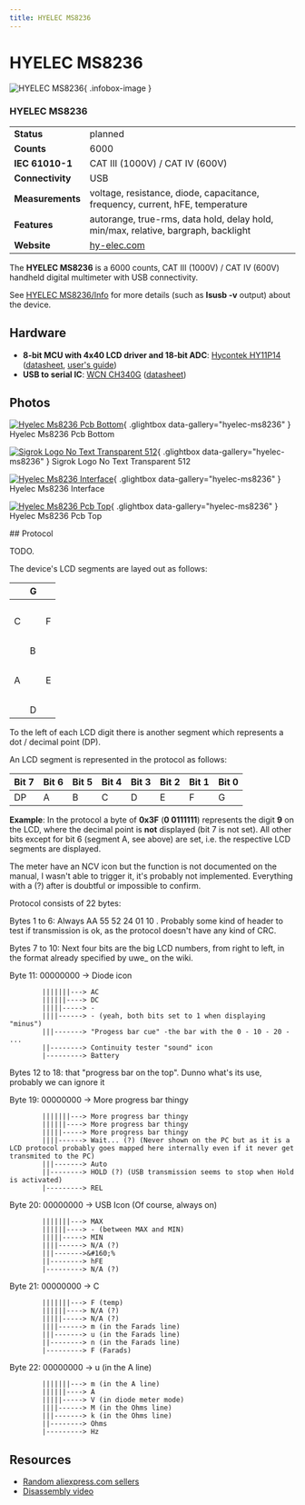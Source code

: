 ```yaml
---
title: HYELEC MS8236
---
```


# HYELEC MS8236

<div class="infobox" markdown>

![HYELEC MS8236](./img/Hyelec_ms8236_pcb_bottom.jpg){ .infobox-image }

### HYELEC MS8236

| | |
|---|---|
| **Status** | planned |
| **Counts** | 6000 |
| **IEC 61010-1** | CAT III (1000V) / CAT IV (600V) |
| **Connectivity** | USB |
| **Measurements** | voltage, resistance, diode, capacitance, frequency, current, hFE, temperature |
| **Features** | autorange, true-rms, data hold, delay hold, min/max, relative, bargraph, backlight |
| **Website** | [hy-elec.com](http://www.hy-elec.com/En/Default.aspx) |

</div>

The **HYELEC MS8236** is a 6000 counts, CAT III (1000V) / CAT IV (600V) handheld digital multimeter with USB connectivity.

See [HYELEC MS8236/Info](/w/index.php?title=HYELEC_MS8236/Info&action=edit&redlink=1) for more details (such as **lsusb -v** output) about the device.

## Hardware
- **8-bit MCU with 4x40 LCD driver and 18-bit ADC**: [Hycontek HY11P14](http://www.hycontek.com/e-page2-HY11P.html) ([datasheet](http://www.hycontek.com/attachments/MSP/DS-HY11P14_EN.pdf), [user's guide](http://www.hycontek.com/attachments/MSP/UG-HY11S14_EN.pdf))
- **USB to serial IC**: [WCN CH340G](http://www.wch.cn/product/CH340.html) ([datasheet](http://www.wch.cn/downfile/79))

## Photos

<div class="photo-grid" markdown>

[![Hyelec Ms8236 Pcb Bottom](./img/Hyelec_ms8236_pcb_bottom.jpg)](./img/Hyelec_ms8236_pcb_bottom.jpg "Hyelec Ms8236 Pcb Bottom"){ .glightbox data-gallery="hyelec-ms8236" }
<span class="caption">Hyelec Ms8236 Pcb Bottom</span>

[![Sigrok Logo No Text Transparent 512](./img/Sigrok_logo_no_text_transparent_512.png)](./img/Sigrok_logo_no_text_transparent_512.png "Sigrok Logo No Text Transparent 512"){ .glightbox data-gallery="hyelec-ms8236" }
<span class="caption">Sigrok Logo No Text Transparent 512</span>

[![Hyelec Ms8236 Interface](./img/Hyelec_ms8236_interface.jpg)](./img/Hyelec_ms8236_interface.jpg "Hyelec Ms8236 Interface"){ .glightbox data-gallery="hyelec-ms8236" }
<span class="caption">Hyelec Ms8236 Interface</span>

[![Hyelec Ms8236 Pcb Top](./img/Hyelec_ms8236_pcb_top.jpg)](./img/Hyelec_ms8236_pcb_top.jpg "Hyelec Ms8236 Pcb Top"){ .glightbox data-gallery="hyelec-ms8236" }
<span class="caption">Hyelec Ms8236 Pcb Top</span>

</div>
## Protocol

TODO.

The device's LCD segments are layed out as follows:

| &#160; | G | &#160; |
|---|---|---|
| &#160; |  | &#160; |
| C |  | F |
| &#160; |  | &#160; |
| &#160; | B | &#160; |
| &#160; |  | &#160; |
| A |  | E |
| &#160; |  | &#160; |
| &#160; | D | &#160; |

To the left of each LCD digit there is another segment which represents a dot / decimal point (DP).

An LCD segment is represented in the protocol as follows:

| Bit 7 | Bit 6 | Bit 5 | Bit 4 | Bit 3 | Bit 2 | Bit 1 | Bit 0 |
|---|---|---|---|---|---|---|---|
| DP | A | B | C | D | E | F | G |

**Example**: In the protocol a byte of **0x3F** (**0 0111111**) represents the digit **9** on the LCD, where the decimal point is **not** displayed  (bit 7 is not set). All other bits except for bit 6 (segment A, see above) are set, i.e. the respective LCD segments are displayed.

The meter have an NCV icon but the function is not documented on the manual, I wasn't able to trigger it, it's probably not implemented.
Everything with a (?) after is doubtful or impossible to confirm.

Protocol consists of 22 bytes:

Bytes 1 to 6: Always AA 55 52 24 01 10 . Probably some kind of header to test if transmission is ok, as the protocol doesn't have any kind of CRC.

Bytes 7 to 10: Next four bits are the big LCD numbers, from right to left, in the format already specified by uwe_ on the wiki.

Byte 11: 00000000 -> Diode icon

```
        |||||||---> AC
        ||||||----> DC
        |||||-----> - 
        ||||------> - (yeah, both bits set to 1 when displaying "minus")
        |||-------> "Progess bar cue" -the bar with the 0 - 10 - 20 - ...
        ||--------> Continuity tester "sound" icon
        |---------> Battery

```

Bytes 12 to 18: that "progress bar on the top". Dunno what's its use, probably we can ignore it

Byte 19: 00000000 -> More progress bar thingy

```
        |||||||---> More progress bar thingy
        ||||||----> More progress bar thingy
        |||||-----> More progress bar thingy
        ||||------> Wait... (?) (Never shown on the PC but as it is a LCD protocol probably goes mapped here internally even if it never get transmited to the PC)
        |||-------> Auto
        ||--------> HOLD (?) (USB transmission seems to stop when Hold is activated)
        |---------> REL

```

Byte 20: 00000000 -> USB Icon (Of course, always on)

```
        |||||||---> MAX
        ||||||----> - (between MAX and MIN)
        |||||-----> MIN
        ||||------> N/A (?)
        |||------->&#160;%
        ||--------> hFE
        |---------> N/A (?)

```

Byte 21: 00000000 -> C

```
        |||||||---> F (temp)
        ||||||----> N/A (?)
        |||||-----> N/A (?)
        ||||------> m (in the Farads line)
        |||-------> u (in the Farads line)
        ||--------> n (in the Farads line)
        |---------> F (Farads)

```

Byte 22: 00000000 -> u (in the A line)

```
        |||||||---> m (in the A line)
        ||||||----> A
        |||||-----> V (in diode meter mode)
        ||||------> M (in the Ohms line)
        |||-------> k (in the Ohms line)
        ||--------> Ohms
        |---------> Hz

```

## Resources
- [Random aliexpress.com sellers](http://de.aliexpress.com/wholesale?SearchText=hyelec+ms8236)
- [Disassembly video](https://www.youtube.com/watch?v=ATL0LDTqyQQ)


